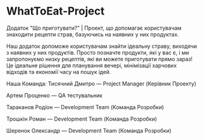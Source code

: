 # WhatToEat-Project
Додаток "Що приготувати?" | Проект, що допомагає користувачам знаходити рецепти страв, базуючись на наявних у них продуктах.

Наш додаток допоможе користувачам знайти ідеальну страву, виходячи з наявних у них продуктів. Просто позначте продукти, які у вас є, і ми запропонуємо низку рецептів, які ви можете приготувати прямо зараз! Це ідеальне рішення для планування вечері, мінімізації харчових відходів та економії часу на пошук ідей.

Наша Команда:
Тисячний Дмитро — Project Manager (Керівник Проекту)

Артем Проценко — QA тестувальник

Тараканов Родіон — Development Team (Команда Розробки)

Трошкін Роман — Development Team (Команда Розробки)

Шеренок Олександр — Development Team (Команда Розробки)
